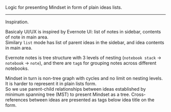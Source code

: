Logic for presenting Mindset in form of plain ideas lists.  

---

Inspiration.

Basicaly UI/UX is inspired by Evernote UI: list of notes in sidebar, contents of note in main area.  
Similary `list` mode has list of parent ideas in the sidebar, and idea contents in main area.

Evernote notes is tree structure with 3 levels of nesting (`notebook stack` -> `notebook` -> `note`), and there are `tag`s for grouping notes across different notebooks.  

Mindset in turn is non-tree graph with cycles and no limit on nesting levels. It is harder to represent it in plain lists form.  
So we use parent-child relationships between ideas established by minimum spanning tree (MST) to present Mindset as a tree. Cross-references between ideas are presented as tags below idea title on the form.
